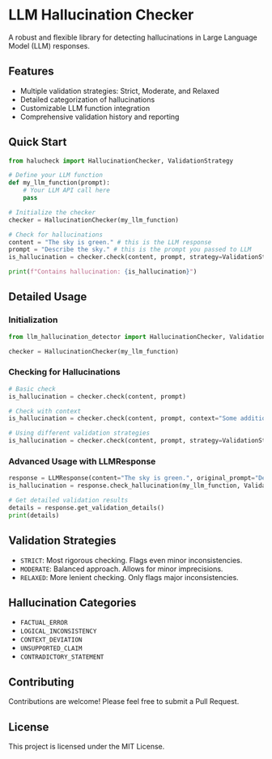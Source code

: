 # LLM Hallucination Checker

A robust and flexible library for detecting hallucinations in Large Language Model (LLM) responses.

## Features

- Multiple validation strategies: Strict, Moderate, and Relaxed
- Detailed categorization of hallucinations
- Customizable LLM function integration
- Comprehensive validation history and reporting

## Quick Start

```python
from halucheck import HallucinationChecker, ValidationStrategy

# Define your LLM function
def my_llm_function(prompt):
    # Your LLM API call here
    pass

# Initialize the checker
checker = HallucinationChecker(my_llm_function)

# Check for hallucinations
content = "The sky is green." # this is the LLM response
prompt = "Describe the sky." # this is the prompt you passed to LLM
is_hallucination = checker.check(content, prompt, strategy=ValidationStrategy.STRICT) # returns True / False

print(f"Contains hallucination: {is_hallucination}")
```

## Detailed Usage

### Initialization

```python
from llm_hallucination_detector import HallucinationChecker, ValidationStrategy, LLMResponse

checker = HallucinationChecker(my_llm_function)
```

### Checking for Hallucinations

```python
# Basic check
is_hallucination = checker.check(content, prompt)

# Check with context
is_hallucination = checker.check(content, prompt, context="Some additional context")

# Using different validation strategies
is_hallucination = checker.check(content, prompt, strategy=ValidationStrategy.MODERATE)
```

### Advanced Usage with LLMResponse

```python
response = LLMResponse(content="The sky is green.", original_prompt="Describe the sky.")
is_hallucination = response.check_hallucination(my_llm_function, ValidationStrategy.STRICT)

# Get detailed validation results
details = response.get_validation_details()
print(details)
```

## Validation Strategies

- `STRICT`: Most rigorous checking. Flags even minor inconsistencies.
- `MODERATE`: Balanced approach. Allows for minor imprecisions.
- `RELAXED`: More lenient checking. Only flags major inconsistencies.

## Hallucination Categories

- `FACTUAL_ERROR`
- `LOGICAL_INCONSISTENCY`
- `CONTEXT_DEVIATION`
- `UNSUPPORTED_CLAIM`
- `CONTRADICTORY_STATEMENT`

## Contributing

Contributions are welcome! Please feel free to submit a Pull Request.

## License

This project is licensed under the MIT License.
